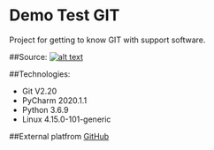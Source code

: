 # Demo Test GIT
Project for getting to know GIT with support software.

##Source:
[![alt text](https://con.jaktestowac.pl/wp-content/uploads/brand/jaktestowac_small.png)](https://jaktestowac.pl/git-dla-testerow)

##Technologies:
-  Git V2.20
-  PyCharm 2020.1.1
-  Python 3.6.9
-  Linux 4.15.0-101-generic
 
 ##External platfrom
 [GitHub](https://github.com/emamaj)